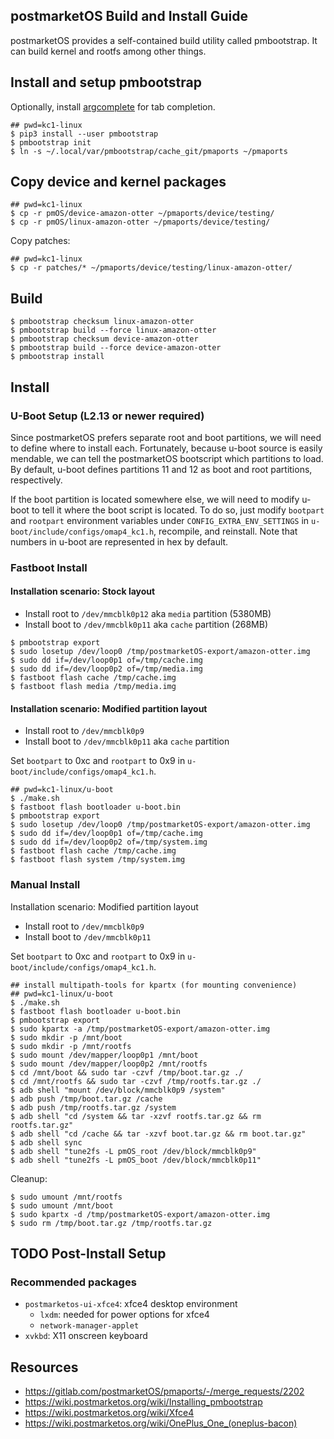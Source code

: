postmarketOS Build and Install Guide
------------------------------------

postmarketOS provides a self-contained build utility called pmbootstrap. It can build kernel and rootfs among other things.

## Install and setup pmbootstrap

Optionally, install [argcomplete](https://wiki.postmarketos.org/wiki/Installing_pmbootstrap#Tab_completion) for tab completion.

```
## pwd=kc1-linux
$ pip3 install --user pmbootstrap
$ pmbootstrap init
$ ln -s ~/.local/var/pmbootstrap/cache_git/pmaports ~/pmaports
```

## Copy device and kernel packages

```
## pwd=kc1-linux
$ cp -r pmOS/device-amazon-otter ~/pmaports/device/testing/
$ cp -r pmOS/linux-amazon-otter ~/pmaports/device/testing/
```

Copy patches:

```
## pwd=kc1-linux
$ cp -r patches/* ~/pmaports/device/testing/linux-amazon-otter/
```

## Build

```
$ pmbootstrap checksum linux-amazon-otter
$ pmbootstrap build --force linux-amazon-otter
$ pmbootstrap checksum device-amazon-otter
$ pmbootstrap build --force device-amazon-otter
$ pmbootstrap install
```

## Install

### U-Boot Setup (L2.13 or newer required)

Since postmarketOS prefers separate root and boot partitions, we will need to define where to install each. Fortunately, because u-boot source is easily mendable, we can tell the postmarketOS bootscript which partitions to load. By default, u-boot defines partitions 11 and 12 as boot and root partitions, respectively.

If the boot partition is located somewhere else, we will need to modify u-boot to tell it where the boot script is located. To do so, just modify `bootpart` and `rootpart` environment variables under `CONFIG_EXTRA_ENV_SETTINGS` in `u-boot/include/configs/omap4_kc1.h`, recompile, and reinstall. Note that numbers in u-boot are represented in hex by default.

### Fastboot Install

#### Installation scenario: Stock layout
- Install root to `/dev/mmcblk0p12` aka `media` partition (5380MB)
- Install boot to `/dev/mmcblk0p11` aka `cache` partition (268MB)

```
$ pmbootstrap export
$ sudo losetup /dev/loop0 /tmp/postmarketOS-export/amazon-otter.img
$ sudo dd if=/dev/loop0p1 of=/tmp/cache.img
$ sudo dd if=/dev/loop0p2 of=/tmp/media.img
$ fastboot flash cache /tmp/cache.img
$ fastboot flash media /tmp/media.img
```

#### Installation scenario: Modified partition layout
- Install root to `/dev/mmcblk0p9`
- Install boot to `/dev/mmcblk0p11` aka `cache` partition

Set `bootpart` to 0xc and `rootpart` to 0x9 in `u-boot/include/configs/omap4_kc1.h`.

```
## pwd=kc1-linux/u-boot
$ ./make.sh
$ fastboot flash bootloader u-boot.bin
$ pmbootstrap export
$ sudo losetup /dev/loop0 /tmp/postmarketOS-export/amazon-otter.img
$ sudo dd if=/dev/loop0p1 of=/tmp/cache.img
$ sudo dd if=/dev/loop0p2 of=/tmp/system.img
$ fastboot flash cache /tmp/cache.img
$ fastboot flash system /tmp/system.img
```

### Manual Install

Installation scenario: Modified partition layout
- Install root to `/dev/mmcblk0p9`
- Install boot to `/dev/mmcblk0p11`

Set `bootpart` to 0xc and `rootpart` to 0x9 in `u-boot/include/configs/omap4_kc1.h`.

```
## install multipath-tools for kpartx (for mounting convenience)
## pwd=kc1-linux/u-boot
$ ./make.sh
$ fastboot flash bootloader u-boot.bin
$ pmbootstrap export
$ sudo kpartx -a /tmp/postmarketOS-export/amazon-otter.img
$ sudo mkdir -p /mnt/boot
$ sudo mkdir -p /mnt/rootfs
$ sudo mount /dev/mapper/loop0p1 /mnt/boot
$ sudo mount /dev/mapper/loop0p2 /mnt/rootfs
$ cd /mnt/boot && sudo tar -czvf /tmp/boot.tar.gz ./
$ cd /mnt/rootfs && sudo tar -czvf /tmp/rootfs.tar.gz ./
$ adb shell "mount /dev/block/mmcblk0p9 /system"
$ adb push /tmp/boot.tar.gz /cache
$ adb push /tmp/rootfs.tar.gz /system
$ adb shell "cd /system && tar -xzvf rootfs.tar.gz && rm rootfs.tar.gz"
$ adb shell "cd /cache && tar -xzvf boot.tar.gz && rm boot.tar.gz"
$ adb shell sync
$ adb shell "tune2fs -L pmOS_root /dev/block/mmcblk0p9"
$ adb shell "tune2fs -L pmOS_boot /dev/block/mmcblk0p11"
```

Cleanup:
```
$ sudo umount /mnt/rootfs
$ sudo umount /mnt/boot
$ sudo kpartx -d /tmp/postmarketOS-export/amazon-otter.img
$ sudo rm /tmp/boot.tar.gz /tmp/rootfs.tar.gz
```

## TODO Post-Install Setup

### Recommended packages

- `postmarketos-ui-xfce4`: xfce4 desktop environment
  - `lxdm`: needed for power options for xfce4
  - `network-manager-applet`
- `xvkbd`: X11 onscreen keyboard

## Resources

- https://gitlab.com/postmarketOS/pmaports/-/merge_requests/2202
- https://wiki.postmarketos.org/wiki/Installing_pmbootstrap
- https://wiki.postmarketos.org/wiki/Xfce4
- https://wiki.postmarketos.org/wiki/OnePlus_One_(oneplus-bacon)
